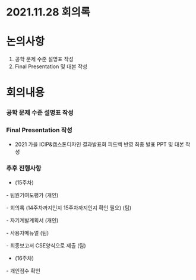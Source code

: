 # 2021.11.28 회의록



# 논의사항

1. 공학 문제 수준 설명표 작성
2. Final Presentation 및 대본 작성



# 회의내용

### 공학 문제 수준 설명표 작성

### Final Presentation 작성
- 2021 가을 ICIP&캡스톤디자인 결과발표회 피드백 반영 최종 발표 PPT 및 대본 작성



### 추후 진행사항

- (15주차)

\- 팀원기여도평가 (개인)

\- 회의록 (14주차까지인지 15주차까지인지 확인 필요) (팀)

\- 자기계발계획서 (개인)

\- 사용자메뉴얼 (팀)

\- 최종보고서 CSE양식으로 제출 (팀)



- (16주차)

\- 개인점수 확인
